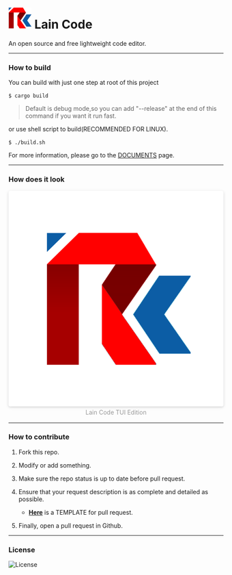 # ![](res/logo.jpg) **Lain Code**

An open source and free lightweight code editor.

---

### **How to build**

You can build with just one step at root of this project

```
$ cargo build
```

>Default is debug mode,so you can add "--release" at the end of this command if you want it run fast.

or use shell script to build(RECOMMENDED FOR LINUX).

```
$ ./build.sh
```

For more information, please go to the [DOCUMENTS](https://alchepic.com/lain-code) page.

---

### **How does it look**

<center>
    <img style="border-radius: 0.3125em;box-shadow: 0 2px 4px 0 rgba(34,36,38,.12),0 2px 10px 0 rgba(34,36,38,.08);" src="res/logo-800x800.png">
    <br>
    <div style="color: #999;padding: 2px;">Lain Code TUI Edition</div>
</center>

---

### **How to contribute**
1. Fork this repo.

2. Modify or add something.

3. Make sure the repo status is up to date before pull request.

4. Ensure that your request description is as complete and detailed as possible.
    
    - [**Here**](PRTEMPLATE.md) is a TEMPLATE for pull request.

5. Finally, open a pull request in Github.

---

### **License**

![License](https://img.shields.io/github/license/alchepic/lain-code?color=green&style=flat-square)

